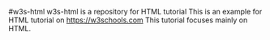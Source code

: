#w3s-html
w3s-html is a repository for HTML tutorial
This is an example for HTML tutorial on https://w3schools.com
This tutorial focuses mainly on HTML.